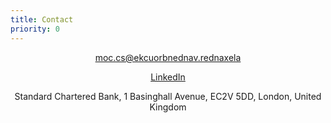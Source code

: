 ```yaml
---
title: Contact
priority: 0
---
```

<center>

<span class="glyphicon glyphicon-envelope"></span>
<span class="reverse">moc.cs@ekcuorbnednav.rednaxela</span>


<!-- <span class="glyphicon glyphicon-earphone"></span> -->

<a href="https://www.linkedin.com/in/alexander-vandenbroucke-a9676493">
   <i class="fa fa-linkedin-square fa-lg"></i> LinkedIn 
</a>

<span class="glyphicon glyphicon-map-marker"></span>
Standard Chartered Bank, 1 Basinghall Avenue, EC2V 5DD, London, United Kingdom


</center>

